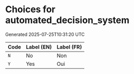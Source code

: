 # Choices for automated_decision_system

Generated 2025-07-25T10:31:20 UTC

| Code | Label (EN) | Label (FR) |
|------|------------|------------|
| `N` | No | Non |
| `Y` | Yes | Oui |
